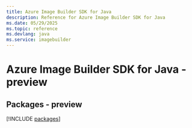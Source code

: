 ```yaml
---
title: Azure Image Builder SDK for Java
description: Reference for Azure Image Builder SDK for Java
ms.date: 05/29/2025
ms.topic: reference
ms.devlang: java
ms.service: imagebuilder
---
```

# Azure Image Builder SDK for Java - preview
## Packages - preview
[!INCLUDE [packages](image-builder-index.md)]
